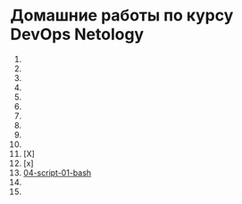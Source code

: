 # Домашние работы по курсу DevOps Netology
1.  
2.
3.
4.
5.
6.
7.
8.
9.
10.
11. [X]
12. [x]
13. [04-script-01-bash](https://github.com/Ecriptor/devops-netology/tree/master/homework/04-script-01-bash)
14.
15.

